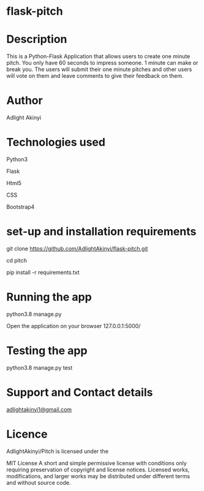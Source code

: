 # flask-pitch
# Description

This is a Python-Flask Application that allows users to create one minute pitch. You only have 60 seconds to impress someone. 1 minute can make or break you. The users will submit their one minute pitches and other users will vote on them and leave comments to give their feedback on them.

# Author

Adlight Akinyi

# Technologies used

Python3

Flask

Html5

CSS

Bootstrap4
 
 # set-up and installation requirements
  
  git clone  https://github.com/AdlightAkinyi/flask-pitch.git

  cd pitch


  pip install -r requirements.txt

  # Running the app

  python3.8 manage.py

  Open the application on your browser 127.0.0.1:5000/

  # Testing the app

  python3.8 manage.py test

  # Support and Contact details

  adlightakinyi1@gmail.com
  
  # Licence

  AdlightAkinyi/Pitch is licensed under the

MIT License
A short and simple permissive license with conditions only requiring preservation of copyright and license notices. Licensed works, modifications, and larger works may be distributed under different terms and without source code.
